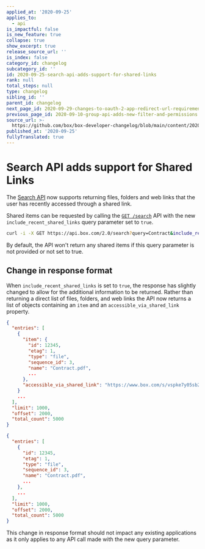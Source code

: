 ```yaml
---
applied_at: '2020-09-25'
applies_to:
  - api
is_impactful: false
is_new_feature: true
collapse: true
show_excerpt: true
release_source_url: ''
is_index: false
category_id: changelog
subcategory_id: ''
id: 2020-09-25-search-api-adds-support-for-shared-links
rank: null
total_steps: null
type: changelog
sibling_id: ''
parent_id: changelog
next_page_id: 2020-09-29-changes-to-oauth-2-app-redirect-url-requirements
previous_page_id: 2020-09-10-group-api-adds-new-filter-and-permissions
source_url: >-
  https://github.com/box/box-developer-changelog/blob/main/content/2020/09-25-search-api-adds-support-for-shared-links.md
published_at: '2020-09-25'
fullyTranslated: true
---
```

# Search API adds support for Shared Links

The [Search API][endpoint] now supports returning files,
folders and web links that the user has recently accessed
through a shared link.

Shared items can be requested by calling the
[`GET /search`][endpoint] API with the new
`include_recent_shared_links` query parameter set to `true`.

```sh
curl -i -X GET https://api.box.com/2.0/search?query=Contract&include_recent_shared_link=true
```

By default, the API won't return any shared items if this
query parameter is not provided or not set to true.

## Change in response format

When `include_recent_shared_links` is set to `true`, the
response has slightly changed to allow for the additional
information to be returned. Rather than returning a direct list
of files, folders, and web links the API now returns a list of
objects containing an `item` and an `accessible_via_shared_link`
property.

<!-- more -->

<Tabs>

<Tab title="With shared link results">

```json
{
  "entries": [
    {
      "item": {
        "id": 12345,
        "etag": 1,
        "type": "file",
        "sequence_id": 3,
        "name": "Contract.pdf",
        ...
      },
      "accessible_via_shared_link": "https://www.box.com/s/vspke7y05sb214wjokpk"
    }
    ...
  ],
  "limit": 1000,
  "offset": 2000,
  "total_count": 5000
}
```

</Tab>

<Tab title="Without">

```json
{
  "entries": [
    {
      "id": 12345,
      "etag": 1,
      "type": "file",
      "sequence_id": 3,
      "name": "Contract.pdf",
      ...
    },
    ...
  ],
  "limit": 1000,
  "offset": 2000,
  "total_count": 5000
}
```

</Tab>

</Tabs>

This change in response format should not impact any existing applications
as it only applies to any API call made with the new query parameter.

[endpoint]: e://get_search
